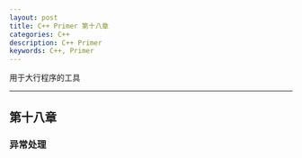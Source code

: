 ```yaml
---
layout: post
title: C++ Primer 第十八章
categories: C++
description: C++ Primer
keywords: C++, Primer
---
```


用于大行程序的工具

---

## 第十八章

### 异常处理